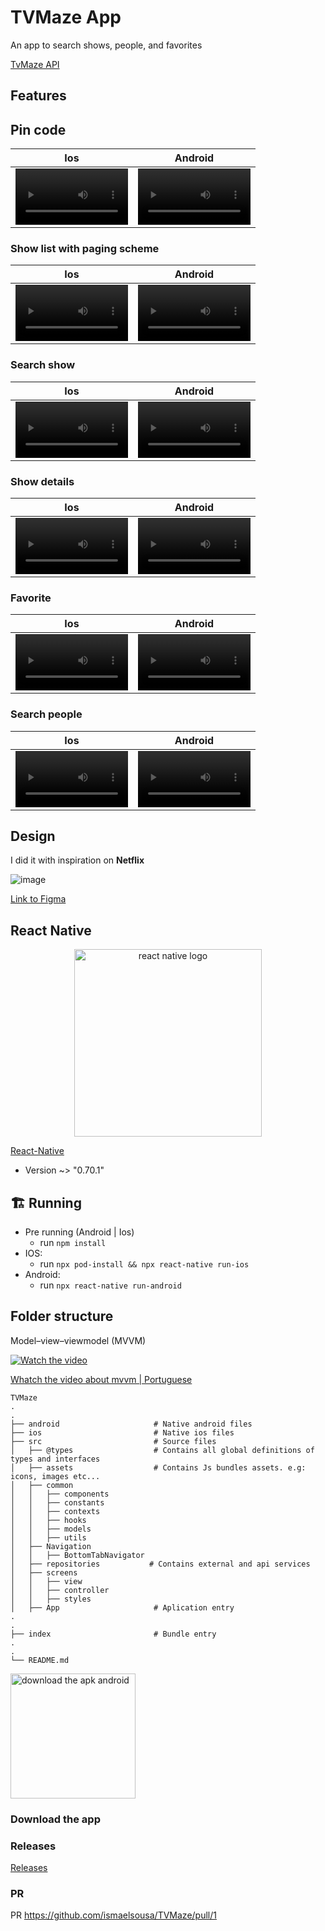 # TVMaze App

An app to search shows, people, and favorites

[TvMaze API](https://www.tvmaze.com/api)

## Features

## Pin code

Ios | Android
:-: | :-:
<video src='https://user-images.githubusercontent.com/28990749/192304814-47d91785-b7b1-4fc9-a2ed-e3cb0d24c2da.mov' width=180/> | <video src='https://user-images.githubusercontent.com/28990749/192304751-39532a9f-843c-4c94-9ddf-eb1d048e8a7b.mov' width=180/>

### Show list with paging scheme

Ios | Android
:-: | :-:
<video src='https://user-images.githubusercontent.com/28990749/192160286-3550d6d5-1fc3-49b0-b49c-0a2f028340f5.mov' width=180/> | <video src='https://user-images.githubusercontent.com/28990749/192160291-30fc21a1-db64-4dec-be7b-78323811b825.mov' width=180/>





### Search show


Ios | Android
:-: | :-:
<video src='https://user-images.githubusercontent.com/28990749/192160748-64b66c82-9f23-42c9-b475-c19bedad4fe8.mov' width=180/> | <video src='https://user-images.githubusercontent.com/28990749/192160747-f2e85690-b434-47d4-b60b-f60bcc464a22.mov' width=180/>





### Show details


Ios | Android
:-: | :-:
<video src='https://user-images.githubusercontent.com/28990749/192161036-2ab7bf77-3cae-4f18-8eb6-11c42c2a7c3b.mov' width=180/> | <video src='https://user-images.githubusercontent.com/28990749/192161034-40fc3395-8bd0-45be-ad36-da8e75709921.mov' width=180/>



### Favorite


Ios | Android
:-: | :-:
<video src='https://user-images.githubusercontent.com/28990749/192161112-df60e162-a267-4838-a4b1-0c546def5985.mov' width=180/> | <video src='https://user-images.githubusercontent.com/28990749/192161111-f9788cab-414b-4a2b-af4f-62e271286812.mov' width=180/>






### Search people


Ios | Android
:-: | :-:
<video src='https://user-images.githubusercontent.com/28990749/192161192-b3bf0dba-d67c-4198-a878-72137a879383.mov' width=180/> | <video src='https://user-images.githubusercontent.com/28990749/192161187-53454db5-bf57-48b2-9c09-b8d014fa9a4c.mov' width=180/>


## Design

I did it with inspiration on **Netflix**

![image](https://user-images.githubusercontent.com/28990749/192162398-ea5d21bc-7213-4aa4-8982-267bf779f55a.png)

[Link to Figma](https://www.figma.com/file/0jGlxxKJD82RpG9FTRfecD/TVMaze?node-id=2%3A7)



## React Native


<p align='center'>
  <img 
       width='300px'
       src='https://assets-global.website-files.com/5d9bc5d562ffc2869b470941/5e1f9804b36ff7196d4b72a0_logo-react-native-tech.png' 
       alt='react native logo'
  />
</p>




[React-Native](https://reactnative.dev)
  - Version ~> "0.70.1"

## 🏗 Running

- Pre running (Android | Ios)
  - run `npm install`
- IOS:
  - run `npx pod-install && npx react-native run-ios`
- Android:   
  - run `npx react-native run-android`

## Folder structure

Model–view–viewmodel (MVVM)


[![Watch the video](https://user-images.githubusercontent.com/28990749/192161892-567a1e12-ed46-4f74-87bf-fbe99bb9513a.png)](https://youtu.be/RGRfXh54d9U)

[Whatch the video about mvvm | Portuguese](https://youtu.be/RGRfXh54d9U)


```plainText
TVMaze
.
.
├── android                     # Native android files
├── ios                         # Native ios files
├── src                         # Source files
│   ├── @types                  # Contains all global definitions of types and interfaces
│   ├── assets                  # Contains Js bundles assets. e.g: icons, images etc...
│   ├── common                  
│   │   ├── components    
│   │   ├── constants
│   │   ├── contexts
│   │   ├── hooks
│   │   ├── models
│   │   ├── utils
│   ├── Navigation     
│   │   ├── BottomTabNavigator
│   ├── repositories           # Contains external and api services
│   ├── screens
│   │   ├── view
│   │   ├── controller
│   │   ├── styles              
│   ├── App                     # Aplication entry
.
.
├── index                       # Bundle entry
.
.
└── README.md

```

  <img 
       width='200px'
       src='https://user-images.githubusercontent.com/28990749/192165315-76fe3419-7cdc-4a56-b37b-f0a54199c187.png' 
       alt='download the apk android'
  />
  
### Download the app




### Releases
[Releases](https://github.com/ismaelsousa/TVMaze/releases)

### PR

PR https://github.com/ismaelsousa/TVMaze/pull/1







